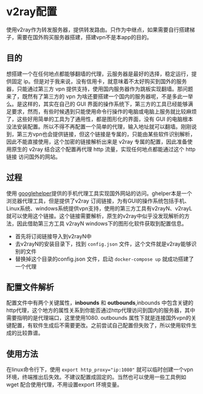 # v2ray配置
使用v2ray作为转发服务器，提供转发路由。只作为中继点，如果需要自行搭建梯子，需要在国外购买服务器搭建，搭建vpn不是本app的目的。
## 目的
想搭建一个在任何地点都能够翻墙的代理，云服务器是最好的选择，稳定运行，提供固定 ip。但是对于我来说，没有信用卡，就意味着不太好购买到国外的服务器，只能通过第三方 vpn 提供支持，使用国内服务器作为跳板实现翻墙。那问题来了，既然有了第三方的 vpn 为啥还要搭建一个国内的服务器呢，不是多此一举么。是这样的，其实在自己的 GUI 界面的操作系统下，第三方的工具已经能够满足要求，然而，有些时候遇到只能使用命令行操作的电脑或电脑上服务就比较麻烦了，这些好用简单的工具为了通用性，都是图形化的界面，没有 GUI 的电脑根本没法安装配置。所以不得不再配置一个简单的代理，输入地址就可以翻墙。刚刚说到，第三方vpn也会提供链接，但这个链接是专属的，只能由某些软件识别解析，因此不能直接使用，这个加密的链接解析出来是 v2ray 专属的配置，因此准备使用原生的 v2ray 结合这个配置再代理 http 流量，实现任何地点都能通过这个 http 链接 访问国外的网站。
## 过程
使用 [googlehelper](http://googlehelper.net/)提供的手机代理工具实现国外网站的访问。ghelper本是一个浏览器代理工具，但是提供了v2ray 订阅链接，为有GUI的操作系统包括手机、Linux系统、windows系统提供vpn支持，使用的第三方工具有v2rayN、v2rayL就可以使用这个链接。这个链接需要解析，原生的v2ray中似乎没发现解析的方法，因此借助第三方工具 v2rayN windows下的图形化软件获取到配置信息。
+ 首先将订阅链接导入到v2rayN中
+ 去v2rayN的安装目录下，找到 `config.json` 文件，这个文件就是v2ray能够识别的文件
+ 替换掉这个目录的config.json 文件，启动 `docker-compose up` 就成功搭建了一个代理

## 配置文件解析
配置文件中有两个关键属性，**inbounds** 和 **outbounds**,inbounds 中包含关键的http代理，这个地方的属性关系到你能否通过http代理访问到国内的服务器，其中需要指明的是代理端口，这里使用1080. outbounds 属性下就是连接国外vpn的关键配置，有软件生成后不需要更改。之前尝试自己配置但失败了，所以使用软件生成的比较靠谱。

## 使用方法
在linux命令行下，使用 `export http_proxy="ip:1080"` 就可以临时创建一个vpn环境，终端推出后失效。不建议配置成固定的。当然也可以使用一些工具例如 wget 配合使用代理，不用设置export 环境变量。